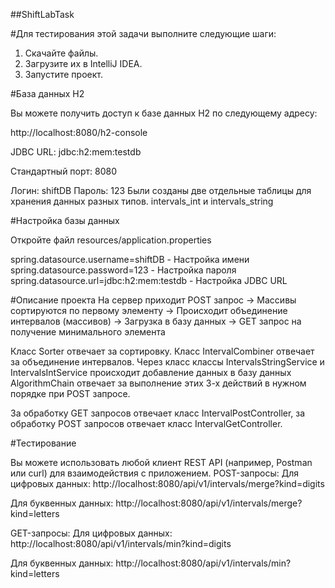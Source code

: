 ##ShiftLabTask

#Для тестирования этой задачи выполните следующие шаги:

1. Скачайте файлы.
2. Загрузите их в IntelliJ IDEA.
3. Запустите проект.

#База данных H2 

Вы можете получить доступ к базе данных H2 по следующему адресу:

http://localhost:8080/h2-console

JDBC URL: jdbc:h2:mem:testdb

Стандартный порт: 8080

Логин: shiftDB
Пароль: 123
Были созданы две отдельные таблицы для хранения данных разных типов. intervals_int и intervals_string

#Настройка базы данных

Откройте файл resources/application.properties

spring.datasource.username=shiftDB - Настройка имени 
spring.datasource.password=123 - Настройка пароля
spring.datasource.url=jdbc:h2:mem:testdb - Настройка JDBC URL

#Описание проекта
На сервер приходит POST запрос -> Массивы сортируются по первому элементу -> Происходит объединение интервалов (массивов) -> Загрузка в базу данных -> GET запрос на получение минимального элемента

Класс Sorter отвечает за сортировку. Класс IntervalCombiner отвечает за объединение интервалов. Через класс классы IntervalsStringService и IntervalsIntService происходит добавление данных в базу данных
AlgorithmChain отвечает за выполнение этих 3-х действий в нужном порядке при POST запросе.

За обработку GET запросов отвечает класс IntervalPostController, за обработку POST запросов отвечает класс IntervalGetController.

#Тестирование

Вы можете использовать любой клиент REST API (например, Postman или curl) для взаимодействия с приложением.
POST-запросы:
Для цифровых данных: http://localhost:8080/api/v1/intervals/merge?kind=digits

Для буквенных данных: http://localhost:8080/api/v1/intervals/merge?kind=letters

GET-запросы:
Для цифровых данных: http://localhost:8080/api/v1/intervals/min?kind=digits

Для буквенных данных: http://localhost:8080/api/v1/intervals/min?kind=letters

